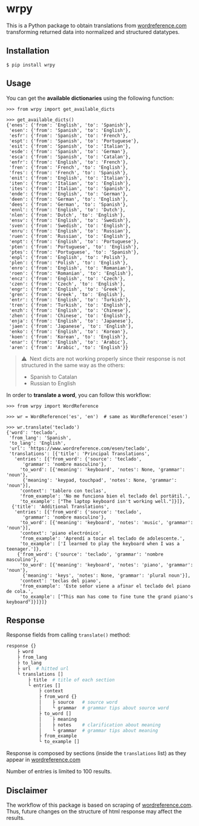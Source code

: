 # wrpy

This is a Python package to obtain translations from [wordreference.com](https://wordreference.com) transforming returned data into normalized and structured datatypes.

## Installation

```console
$ pip install wrpy
```

## Usage

You can get the **available dictionaries** using the following function:

```pycon
>>> from wrpy import get_available_dicts

>>> get_available_dicts()
{'enes': {'from': 'English', 'to': 'Spanish'},
 'esen': {'from': 'Spanish', 'to': 'English'},
 'esfr': {'from': 'Spanish', 'to': 'French'},
 'espt': {'from': 'Spanish', 'to': 'Portuguese'},
 'esit': {'from': 'Spanish', 'to': 'Italian'},
 'esde': {'from': 'Spanish', 'to': 'German'},
 'esca': {'from': 'Spanish', 'to': 'Catalan'},
 'enfr': {'from': 'English', 'to': 'French'},
 'fren': {'from': 'French', 'to': 'English'},
 'fres': {'from': 'French', 'to': 'Spanish'},
 'enit': {'from': 'English', 'to': 'Italian'},
 'iten': {'from': 'Italian', 'to': 'English'},
 'ites': {'from': 'Italian', 'to': 'Spanish'},
 'ende': {'from': 'English', 'to': 'German'},
 'deen': {'from': 'German', 'to': 'English'},
 'dees': {'from': 'German', 'to': 'Spanish'},
 'ennl': {'from': 'English', 'to': 'Dutch'},
 'nlen': {'from': 'Dutch', 'to': 'English'},
 'ensv': {'from': 'English', 'to': 'Swedish'},
 'sven': {'from': 'Swedish', 'to': 'English'},
 'enru': {'from': 'English', 'to': 'Russian'},
 'ruen': {'from': 'Russian', 'to': 'English'},
 'enpt': {'from': 'English', 'to': 'Portuguese'},
 'pten': {'from': 'Portuguese', 'to': 'English'},
 'ptes': {'from': 'Portuguese', 'to': 'Spanish'},
 'enpl': {'from': 'English', 'to': 'Polish'},
 'plen': {'from': 'Polish', 'to': 'English'},
 'enro': {'from': 'English', 'to': 'Romanian'},
 'roen': {'from': 'Romanian', 'to': 'English'},
 'encz': {'from': 'English', 'to': 'Czech'},
 'czen': {'from': 'Czech', 'to': 'English'},
 'engr': {'from': 'English', 'to': 'Greek'},
 'gren': {'from': 'Greek', 'to': 'English'},
 'entr': {'from': 'English', 'to': 'Turkish'},
 'tren': {'from': 'Turkish', 'to': 'English'},
 'enzh': {'from': 'English', 'to': 'Chinese'},
 'zhen': {'from': 'Chinese', 'to': 'English'},
 'enja': {'from': 'English', 'to': 'Japanese'},
 'jaen': {'from': 'Japanese', 'to': 'English'},
 'enko': {'from': 'English', 'to': 'Korean'},
 'koen': {'from': 'Korean', 'to': 'English'},
 'enar': {'from': 'English', 'to': 'Arabic'},
 'aren': {'from': 'Arabic', 'to': 'English'}}
```

> ⚠️ &nbsp;Next dicts are not working properly since their response is not structured in the same way as the others:
>
> - Spanish to Catalan
> - Russian to English

In order to **translate a word**, you can follow this workflow:

```pycon
>>> from wrpy import WordReference

>>> wr = WordReference('es', 'en')  # same as WordReference('esen')

>>> wr.translate('teclado')
{'word': 'teclado',
 'from_lang': 'Spanish',
 'to_lang': 'English',
 'url': 'https://www.wordreference.com/esen/teclado',
 'translations': [{'title': 'Principal Translations',
   'entries': [{'from_word': {'source': 'teclado',
      'grammar': 'nombre masculino'},
     'to_word': [{'meaning': 'keyboard', 'notes': None, 'grammar': 'noun'},
      {'meaning': 'keypad, touchpad', 'notes': None, 'grammar': 'noun'}],
     'context': 'tablero con teclas',
     'from_example': 'No me funciona bien el teclado del portátil.',
     'to_example': ["The laptop keyboard isn't working well."]}]},
  {'title': 'Additional Translations',
   'entries': [{'from_word': {'source': 'teclado',
      'grammar': 'nombre masculino'},
     'to_word': [{'meaning': 'keyboard', 'notes': 'music', 'grammar': 'noun'}],
     'context': 'piano electrónico',
     'from_example': 'Aprendí a tocar el teclado de adolescente.',
     'to_example': ['I learned to play the keyboard when I was a teenager.']},
    {'from_word': {'source': 'teclado', 'grammar': 'nombre masculino'},
     'to_word': [{'meaning': 'keyboard', 'notes': 'piano', 'grammar': 'noun'},
      {'meaning': 'keys', 'notes': None, 'grammar': 'plural noun'}],
     'context': 'teclas del piano',
     'from_example': 'Este señor viene a afinar el teclado del piano de cola.',
     'to_example': ["This man has come to fine tune the grand piano's keyboard"]}]}]}
```

## Response

Response fields from calling `translate()` method:

```python
response {}
    ├ word
    ├ from_lang
    ├ to_lang
    ├ url  # hitted url
    └ translations []
        ├ title  # title of each section
        └ entries []
            ├ context
            ├ from_word {}
            │    ├ source   # source word
            │    └ grammar  # grammar tips about source word
            ├ to_word []
            │    ├ meaning
            │    ├ notes    # clarification about meaning
            │    └ grammar  # grammar tips about meaning
            ├ from_example
            └ to_example []

```

Response is composed by sections (inside the `translations` list) as they appear in [wordreference.com](https://wordreference.com)

Number of entries is limited to 100 results.

## Disclaimer

The workflow of this package is based on scraping of [wordreference.com](https://wordreference.com). Thus, future changes on the structure of html response may affect the results.

